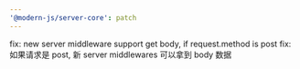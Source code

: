 ```yaml
---
'@modern-js/server-core': patch
---
```


fix: new server middleware support get body, if request.method is post
fix: 如果请求是 post, 新 server middlewares 可以拿到 body 数据
